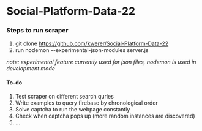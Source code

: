 # Social-Platform-Data-22

### Steps to run scraper
1. git clone https://github.com/kwerer/Social-Platform-Data-22
2. run nodemon --experimental-json-modules server.js 

*note: experimental feature currently used for json files, nodemon is used in development mode*

#### To-do
1. Test scraper on different search quries
2. Write examples to query firebase by chronological order
3. Solve captcha to run the webpage constantly
4. Check when captcha pops up (more random instances are discovered)
5. ...
